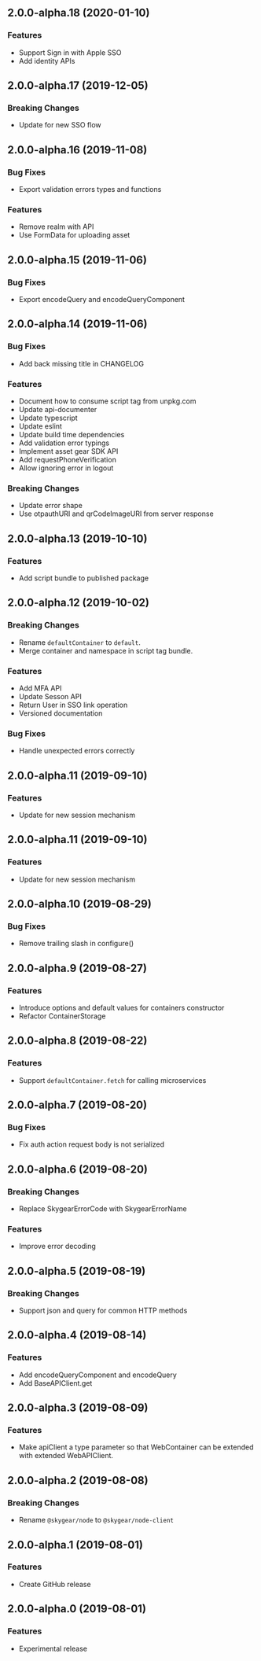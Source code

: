 ## 2.0.0-alpha.18 (2020-01-10)

### Features

- Support Sign in with Apple SSO
- Add identity APIs

## 2.0.0-alpha.17 (2019-12-05)

### Breaking Changes

- Update for new SSO flow

## 2.0.0-alpha.16 (2019-11-08)

### Bug Fixes

- Export validation errors types and functions

### Features

- Remove realm with API
- Use FormData for uploading asset

## 2.0.0-alpha.15 (2019-11-06)

### Bug Fixes

- Export encodeQuery and encodeQueryComponent

## 2.0.0-alpha.14 (2019-11-06)

### Bug Fixes

- Add back missing title in CHANGELOG

### Features

- Document how to consume script tag from unpkg.com
- Update api-documenter
- Update typescript
- Update eslint
- Update build time dependencies
- Add validation error typings
- Implement asset gear SDK API
- Add requestPhoneVerification
- Allow ignoring error in logout

### Breaking Changes

- Update error shape
- Use otpauthURI and qrCodeImageURI from server response

## 2.0.0-alpha.13 (2019-10-10)

### Features

- Add script bundle to published package

## 2.0.0-alpha.12 (2019-10-02)

### Breaking Changes

- Rename `defaultContainer` to `default`.
- Merge container and namespace in script tag bundle.

### Features

- Add MFA API
- Update Sesson API
- Return User in SSO link operation
- Versioned documentation

### Bug Fixes

- Handle unexpected errors correctly

## 2.0.0-alpha.11 (2019-09-10)

### Features

- Update for new session mechanism

## 2.0.0-alpha.11 (2019-09-10)

### Features

- Update for new session mechanism

## 2.0.0-alpha.10 (2019-08-29)

### Bug Fixes

- Remove trailing slash in configure()

## 2.0.0-alpha.9 (2019-08-27)

### Features

- Introduce options and default values for containers constructor
- Refactor ContainerStorage

## 2.0.0-alpha.8 (2019-08-22)

### Features

- Support `defaultContainer.fetch` for calling microservices

## 2.0.0-alpha.7 (2019-08-20)

### Bug Fixes

- Fix auth action request body is not serialized

## 2.0.0-alpha.6 (2019-08-20)

### Breaking Changes

- Replace SkygearErrorCode with SkygearErrorName

### Features

- Improve error decoding

## 2.0.0-alpha.5 (2019-08-19)

### Breaking Changes

- Support json and query for common HTTP methods

## 2.0.0-alpha.4 (2019-08-14)

### Features

- Add encodeQueryComponent and encodeQuery
- Add BaseAPIClient.get

## 2.0.0-alpha.3 (2019-08-09)

### Features

- Make apiClient a type parameter so that WebContainer can be extended with extended WebAPIClient.

## 2.0.0-alpha.2 (2019-08-08)

### Breaking Changes

- Rename `@skygear/node` to `@skygear/node-client`

## 2.0.0-alpha.1 (2019-08-01)

### Features

- Create GitHub release

## 2.0.0-alpha.0 (2019-08-01)

### Features

- Experimental release

